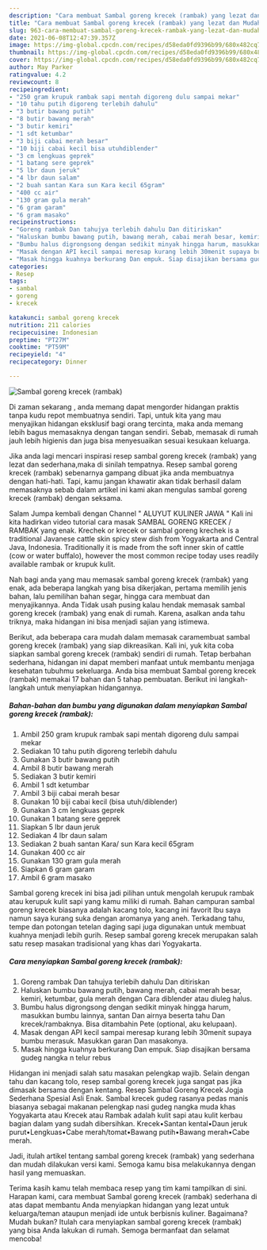 ```yaml
---
description: "Cara membuat Sambal goreng krecek (rambak) yang lezat dan Mudah Dibuat"
title: "Cara membuat Sambal goreng krecek (rambak) yang lezat dan Mudah Dibuat"
slug: 963-cara-membuat-sambal-goreng-krecek-rambak-yang-lezat-dan-mudah-dibuat
date: 2021-06-08T12:47:39.357Z
image: https://img-global.cpcdn.com/recipes/d58eda0fd9396b99/680x482cq70/sambal-goreng-krecek-rambak-foto-resep-utama.jpg
thumbnail: https://img-global.cpcdn.com/recipes/d58eda0fd9396b99/680x482cq70/sambal-goreng-krecek-rambak-foto-resep-utama.jpg
cover: https://img-global.cpcdn.com/recipes/d58eda0fd9396b99/680x482cq70/sambal-goreng-krecek-rambak-foto-resep-utama.jpg
author: May Parker
ratingvalue: 4.2
reviewcount: 8
recipeingredient:
- "250 gram krupuk rambak sapi mentah digoreng dulu sampai mekar"
- "10 tahu putih digoreng terlebih dahulu"
- "3 butir bawang putih"
- "8 butir bawang merah"
- "3 butir kemiri"
- "1 sdt ketumbar"
- "3 biji cabai merah besar"
- "10 biji cabai kecil bisa utuhdiblender"
- "3 cm lengkuas geprek"
- "1 batang sere geprek"
- "5 lbr daun jeruk"
- "4 lbr daun salam"
- "2 buah santan Kara sun Kara kecil 65gram"
- "400 cc air"
- "130 gram gula merah"
- "6 gram garam"
- "6 gram masako"
recipeinstructions:
- "Goreng rambak Dan tahujya terlebih dahulu Dan ditiriskan"
- "Haluskan bumbu bawang putih, bawang merah, cabai merah besar, kemiri, ketumbar, gula merah dengan Cara diblender atau diuleg halus."
- "Bumbu halus digrongsong dengan sedikit minyak hingga harum, masukkan bumbu lainnya, santan Dan airnya beserta tahu Dan krecek/rambaknya. Bisa ditambahin Pete (optional, aku kelupaan)."
- "Masak dengan API kecil sampai meresap kurang lebih 30menit supaya bumbu merasuk. Masukkan garan Dan masakonya."
- "Masak hingga kuahnya berkurang Dan empuk. Siap disajikan bersama gudeg nangka n telur rebus"
categories:
- Resep
tags:
- sambal
- goreng
- krecek

katakunci: sambal goreng krecek 
nutrition: 211 calories
recipecuisine: Indonesian
preptime: "PT27M"
cooktime: "PT59M"
recipeyield: "4"
recipecategory: Dinner

---
```



![Sambal goreng krecek (rambak)](https://img-global.cpcdn.com/recipes/d58eda0fd9396b99/680x482cq70/sambal-goreng-krecek-rambak-foto-resep-utama.jpg)

Di zaman  sekarang , anda memang dapat mengorder hidangan praktis tanpa kudu repot membuatnya sendiri. Tapi, untuk kita yang mau menyajikan hidangan eksklusif bagi orang tercinta, maka anda memang lebih bagus memasaknya dengan tangan sendiri. Sebab, memasak di rumah jauh lebih higienis dan juga bisa menyesuaikan sesuai kesukaan keluarga.

Jika anda lagi mencari inspirasi resep sambal goreng krecek (rambak) yang lezat dan sederhana,maka di sinilah tempatnya. Resep sambal goreng krecek (rambak)  sebenarnya gampang dibuat jika anda membuatnya dengan hati-hati. Tapi, kamu jangan khawatir akan tidak berhasil dalam memasaknya 
sebab dalam artikel ini kami akan mengulas sambal goreng krecek (rambak) dengan seksama.  

Salam Jumpa kembali dengan Channel &#34; ALUYUT KULINER JAWA &#34; Kali ini kita hadirkan video tutorial cara masak SAMBAL GORENG KRECEK / RAMBAK yang enak. Krechek or krecek or sambal goreng krechek is a traditional Javanese cattle skin spicy stew dish from Yogyakarta and Central Java, Indonesia. Traditionally it is made from the soft inner skin of cattle (cow or water buffalo), however the most common recipe today uses readily available rambak or krupuk kulit.

Nah bagi anda yang mau memasak sambal goreng krecek (rambak) yang enak, ada beberapa langkah yang bisa dikerjakan, pertama memilih jenis bahan, lalu pemilihan bahan segar, hingga cara membuat dan menyajikannya. Anda Tidak usah pusing kalau hendak memasak sambal goreng krecek (rambak) yang enak di rumah. Karena, asalkan anda  tahu triknya, maka hidangan ini bisa menjadi sajian yang istimewa.

Berikut, ada beberapa cara mudah dalam memasak caramembuat sambal goreng krecek (rambak) yang siap dikreasikan. Kali ini, yuk kita coba siapkan sambal goreng krecek (rambak) sendiri di rumah. Tetap berbahan sederhana, hidangan ini dapat memberi manfaat untuk membantu menjaga kesehatan tubuhmu sekeluarga. Anda bisa membuat Sambal goreng krecek (rambak) memakai 17 bahan dan 5 tahap pembuatan. Berikut ini langkah-langkah untuk menyiapkan hidangannya.

<!--inarticleads1-->

##### Bahan-bahan dan bumbu yang digunakan dalam menyiapkan Sambal goreng krecek (rambak):

1. Ambil 250 gram krupuk rambak sapi mentah digoreng dulu sampai mekar
1. Sediakan 10 tahu putih digoreng terlebih dahulu
1. Gunakan 3 butir bawang putih
1. Ambil 8 butir bawang merah
1. Sediakan 3 butir kemiri
1. Ambil 1 sdt ketumbar
1. Ambil 3 biji cabai merah besar
1. Gunakan 10 biji cabai kecil (bisa utuh/diblender)
1. Gunakan 3 cm lengkuas geprek
1. Gunakan 1 batang sere geprek
1. Siapkan 5 lbr daun jeruk
1. Sediakan 4 lbr daun salam
1. Sediakan 2 buah santan Kara/ sun Kara kecil 65gram
1. Gunakan 400 cc air
1. Gunakan 130 gram gula merah
1. Siapkan 6 gram garam
1. Ambil 6 gram masako


Sambal goreng krecek ini bisa jadi pilihan untuk mengolah kerupuk rambak atau kerupuk kulit sapi yang kamu miliki di rumah. Bahan campuran sambal goreng krecek biasanya adalah kacang tolo, kacang ini favorit Ibu saya namun saya kurang suka dengan aromanya yang aneh. Terkadang tahu, tempe dan potongan tetelan daging sapi juga digunakan untuk membuat kuahnya menjadi lebih gurih. Resep sambal goreng krecek merupakan salah satu resep masakan tradisional yang khas dari Yogyakarta. 

<!--inarticleads2-->

##### Cara menyiapkan Sambal goreng krecek (rambak):

1. Goreng rambak Dan tahujya terlebih dahulu Dan ditiriskan
1. Haluskan bumbu bawang putih, bawang merah, cabai merah besar, kemiri, ketumbar, gula merah dengan Cara diblender atau diuleg halus.
1. Bumbu halus digrongsong dengan sedikit minyak hingga harum, masukkan bumbu lainnya, santan Dan airnya beserta tahu Dan krecek/rambaknya. Bisa ditambahin Pete (optional, aku kelupaan).
1. Masak dengan API kecil sampai meresap kurang lebih 30menit supaya bumbu merasuk. Masukkan garan Dan masakonya.
1. Masak hingga kuahnya berkurang Dan empuk. Siap disajikan bersama gudeg nangka n telur rebus


Hidangan ini menjadi salah satu masakan pelengkap wajib. Selain dengan tahu dan kacang tolo, resep sambal goreng krecek juga sangat pas jika dimasak bersama dengan kentang. Resep Sambal Goreng Krecek Jogja Sederhana Spesial Asli Enak. Sambal krecek gudeg rasanya pedas manis biasanya sebagai makanan pelengkap nasi gudeg nangka muda khas Yogyakarta atau Krecek atau Rambak adalah kulit sapi atau kulit kerbau bagian dalam yang sudah dibersihkan. Krecek•Santan kental•Daun jeruk purut•Lengkuas•Cabe merah/tomat•Bawang putih•Bawang merah•Cabe merah. 

Jadi, itulah artikel tentang  sambal goreng krecek (rambak)  yang sederhana dan mudah dilakukan versi kami. Semoga kamu bisa melakukannya dengan hasil yang memuaskan. 

Terima kasih kamu telah membaca resep yang tim kami tampilkan di sini. Harapan kami, cara membuat  Sambal goreng krecek (rambak) sederhana di atas dapat membantu Anda menyiapkan hidangan yang lezat untuk keluarga/teman ataupun menjadi ide untuk berbisnis kuliner. Bagaimana? Mudah bukan? Itulah cara menyiapkan sambal goreng krecek (rambak) yang bisa Anda lakukan di rumah. Semoga bermanfaat dan selamat mencoba!

